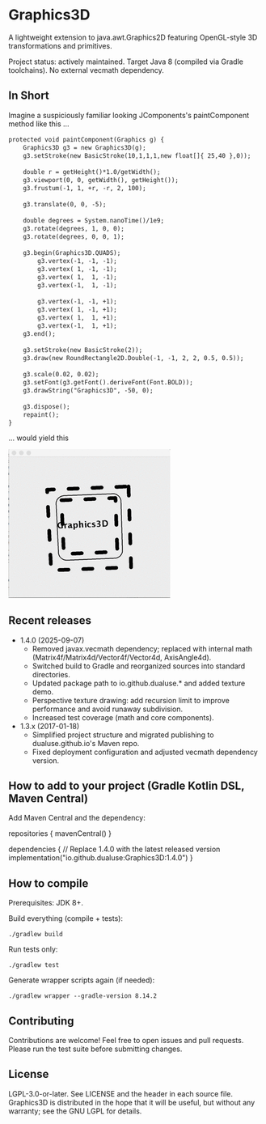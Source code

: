 Graphics3D
==========
A lightweight extension to java.awt.Graphics2D featuring OpenGL-style 3D transformations and primitives.

Project status: actively maintained. Target Java 8 (compiled via Gradle toolchains). No external vecmath dependency.

In Short
--------

Imagine a suspiciously familiar looking JComponents's paintComponent method like this ...

	protected void paintComponent(Graphics g) {
		Graphics3D g3 = new Graphics3D(g);
		g3.setStroke(new BasicStroke(10,1,1,1,new float[]{ 25,40 },0));
		
		double r = getHeight()*1.0/getWidth();
		g3.viewport(0, 0, getWidth(), getHeight());
		g3.frustum(-1, 1, +r, -r, 2, 100);
		
		g3.translate(0, 0, -5);

		double degrees = System.nanoTime()/1e9;
		g3.rotate(degrees, 1, 0, 0);
		g3.rotate(degrees, 0, 0, 1);

		g3.begin(Graphics3D.QUADS);
			g3.vertex(-1, -1, -1);
			g3.vertex( 1, -1, -1);
			g3.vertex( 1,  1, -1);
			g3.vertex(-1,  1, -1);

			g3.vertex(-1, -1, +1);
			g3.vertex( 1, -1, +1);
			g3.vertex( 1,  1, +1);
			g3.vertex(-1,  1, +1);
		g3.end();
		
		g3.setStroke(new BasicStroke(2));		
		g3.draw(new RoundRectangle2D.Double(-1, -1, 2, 2, 0.5, 0.5));
		
		g3.scale(0.02, 0.02);
		g3.setFont(g3.getFont().deriveFont(Font.BOLD));
		g3.drawString("Graphics3D", -50, 0);
		
		g3.dispose();
		repaint();
	}
		
... would yield this  

<img src="doc/demo.gif" />

Recent releases
---------------
- 1.4.0 (2025-09-07)
  - Removed javax.vecmath dependency; replaced with internal math (Matrix4f/Matrix4d/Vector4f/Vector4d, AxisAngle4d).
  - Switched build to Gradle and reorganized sources into standard directories.
  - Updated package path to io.github.dualuse.* and added texture demo.
  - Perspective texture drawing: add recursion limit to improve performance and avoid runaway subdivision.
  - Increased test coverage (math and core components).
- 1.3.x (2017-01-18)
  - Simplified project structure and migrated publishing to dualuse.github.io's Maven repo.
  - Fixed deployment configuration and adjusted vecmath dependency version.

How to add to your project (Gradle Kotlin DSL, Maven Central)
------------------------------------------------------------
Add Maven Central and the dependency:

repositories {
    mavenCentral()
}

dependencies {
    // Replace 1.4.0 with the latest released version
    implementation("io.github.dualuse:Graphics3D:1.4.0")
}

How to compile
--------------
Prerequisites: JDK 8+.

Build everything (compile + tests):

    ./gradlew build

Run tests only:

    ./gradlew test

Generate wrapper scripts again (if needed):

    ./gradlew wrapper --gradle-version 8.14.2

Contributing
------------
Contributions are welcome! Feel free to open issues and pull requests. Please run the test suite before submitting changes.

License
-------
LGPL-3.0-or-later. See LICENSE and the header in each source file. Graphics3D is distributed in the hope that it will be useful, but without any warranty; see the GNU LGPL for details.


